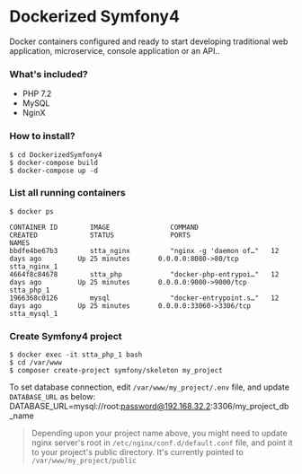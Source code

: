 # Dockerized Symfony4
Docker containers configured and ready to start developing traditional web application, microservice, console application or an API..

### What's included?
* PHP 7.2
* MySQL
* NginX

### How to install?
```
$ cd DockerizedSymfony4
$ docker-compose build
$ docker-compose up -d
```

### List all running containers
```
$ docker ps

CONTAINER ID        IMAGE               COMMAND                  CREATED             STATUS              PORTS                     NAMES
bbdfe4be67b3        stta_nginx          "nginx -g 'daemon of…"   12 days ago         Up 25 minutes       0.0.0.0:8080->80/tcp      stta_nginx_1
4664f8c84678        stta_php            "docker-php-entrypoi…"   12 days ago         Up 25 minutes       0.0.0.0:9000->9000/tcp    stta_php_1
1966368c0126        mysql               "docker-entrypoint.s…"   12 days ago         Up 25 minutes       0.0.0.0:33060->3306/tcp   stta_mysql_1
```

### Create Symfony4 project
```
$ docker exec -it stta_php_1 bash
$ cd /var/www
$ composer create-project symfony/skeleton my_project
```

To set database connection, edit `/var/www/my_project/.env` file, and update `DATABASE_URL` as below:
DATABASE_URL=mysql://root:password@192.168.32.2:3306/my_project_db_name

> Depending upon your project name above, you might need to update nginx server's root in `/etc/nginx/conf.d/default.conf` file, and point it to your project's public directory. 
> It's currently pointed to `/var/www/my_project/public`


